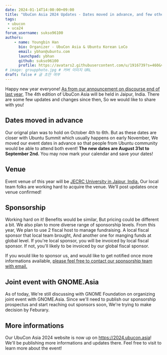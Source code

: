 ```yaml
---
date: 2024-01-14T14:00:00+09:00
title: "UbuCon Asia 2024 Updates - Dates moved in advance, and few other things"
tags:
 - ubucon
 - uca24
forum_username: sukso96100
authors:
    - name: Youngbin Han
      bio: Organizer - UbuCon Asia & Ubuntu Korean LoCo
      email: ybhan@ubuntu.com
      launchpad: ybhan
      github: sukso96100
      profile: https://avatars2.githubusercontent.com/u/1916739?s=460&v=4
# image: groupphoto.jpg # 커버 이미지 URL
draft: false # 글 초안 여부
---
```


Happy new year everyone! [As from our announcement on discourse end of last year,](https://discourse.ubuntu.com/t/ubucon-asia-2024-to-be-held-in-jaipur-india/41054) The 4th edition of UbuCon Asia will be held in Jaipur, India. There are some few updates and changes since then, So we would like to share with you!

## Dates moved in advance
Our orignal plan was to hold on October 4th to 6th. But as these dates are closer with Ubuntu Summit which usually happens on early November, We moved our event dates in advance so that people from Ubuntu community would be able to attend both event! **The new dates are August 31st to September 2nd.** You may now mark your calendar and save your dates!

## Venue
Event venue of this year will be [JECRC University in Jaipur, India.](https://maps.app.goo.gl/saSFBMYQY1QQzvTTA) Our local team folks are working hard to acquire the venue. We'll post updates once venue confirmed!

## Sponsorship
Working hard on it! Benefits would be similar, But pricing could be different a bit. We also plan to more diverse range of sponsorship levels. From this year, We plan to use 2 fiscal host to manage fundraising. A local fiscal sponsor that local team brought, And another one for manging funds at global level. If you're local sponsor, you will be invoiced by local fiscal sponsor. If not, you'll likely to be invoiced by our global fiscal sponsor.

If you would like to sponsor us, and would like to get notified once more informations available, [please feel free to contact our sponsorship team with email.](mailto:sponsorship@ubucon.asia) 

## Joint event with GNOME.Asia
As of today, We're still discussing with GNOME Foundation on organizing joint event with GNOME.Asia. Since we'll need to publish our sponsorship prospectus and start reaching out sponsors soon, We're trying to make decision by Feburary.

## More informations
Our UbuCon Asia 2024 website is now up on https://2024.ubucon.asia! We'll be publishing more informations and updates there. Feel free to visit to learn more about the event!